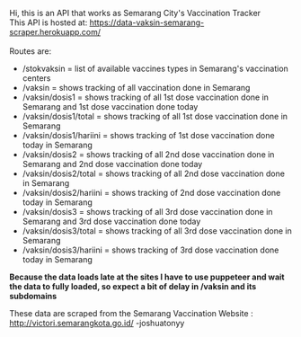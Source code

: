 Hi, this is an API that works as Semarang City's Vaccination Tracker <br>
This API is hosted at: https://data-vaksin-semarang-scraper.herokuapp.com/ <br><br>
Routes are:
- /stokvaksin = list of available vaccines types in Semarang's vaccination centers
- /vaksin = shows tracking of all vaccination done in Semarang
- /vaksin/dosis1 = shows tracking of all 1st dose vaccination done in Semarang and 1st dose vaccination done today
- /vaksin/dosis1/total = shows tracking of all 1st dose vaccination done in Semarang
- /vaksin/dosis1/hariini = shows tracking of 1st dose vaccination done today in Semarang
- /vaksin/dosis2 = shows tracking of all 2nd dose vaccination done in Semarang and 2nd dose vaccination done today
- /vaksin/dosis2/total = shows tracking of all 2nd dose vaccination done in Semarang
- /vaksin/dosis2/hariini = shows tracking of 2nd dose vaccination done today in Semarang
- /vaksin/dosis3 = shows tracking of all 3rd dose vaccination done in Semarang and 3rd dose vaccination done today
- /vaksin/dosis3/total = shows tracking of all 3rd dose vaccination done in Semarang
- /vaksin/dosis3/hariini = shows tracking of 3rd dose vaccination done today in Semarang

**Because the data loads late at the sites I have to use puppeteer and wait the data to fully loaded, so expect a bit of delay in /vaksin and its subdomains**


These data are scraped from the Semarang Vaccination Website : http://victori.semarangkota.go.id/
-joshuatonyy
